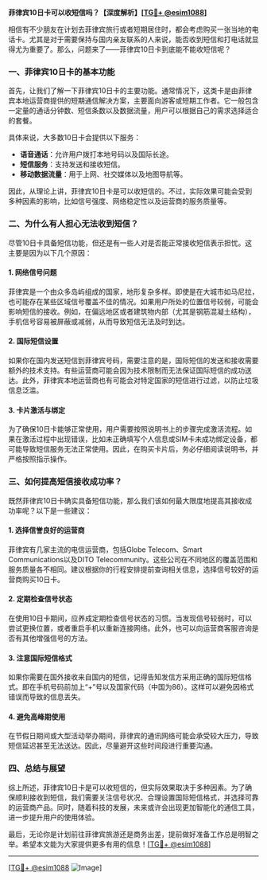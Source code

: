 **菲律宾10日卡可以收短信吗？【深度解析】[[TG💪+ @esim1088](https://t.me/s/esim1088)]**

相信有不少朋友在计划去菲律宾旅行或者短期居住时，都会考虑购买一张当地的电话卡。尤其是对于需要保持与国内亲友联系的人来说，能否收到短信和打电话就显得尤为重要了。那么，问题来了——菲律宾10日卡到底能不能收短信呢？

### **一、菲律宾10日卡的基本功能**

首先，让我们了解一下菲律宾10日卡的主要功能。通常情况下，这类卡是由菲律宾本地运营商提供的短期通信解决方案，主要面向游客或短期工作者。它一般包含一定量的通话分钟数、短信条数以及数据流量，用户可以根据自己的需求选择适合的套餐。

具体来说，大多数10日卡会提供以下服务：
- **语音通话**：允许用户拨打本地号码以及国际长途。
- **短信服务**：支持发送和接收短信。
- **移动数据流量**：用于上网、社交媒体以及地图导航等。

因此，从理论上讲，菲律宾10日卡是可以收短信的。不过，实际效果可能会受到多种因素的影响，比如信号强度、网络稳定性以及运营商的服务质量等。

### **二、为什么有人担心无法收到短信？**

尽管10日卡具备短信功能，但还是有一些人对是否能正常接收短信表示担忧。这主要是因为以下几个原因：

#### **1. 网络信号问题**
菲律宾是一个由众多岛屿组成的国家，地形复杂多样。即使是在大城市如马尼拉，也可能存在某些区域信号覆盖不佳的情况。如果用户所处的位置信号较弱，可能会影响短信的接收。例如，在偏远地区或者建筑物内部（尤其是钢筋混凝土结构），手机信号容易被屏蔽或减弱，从而导致短信无法及时到达。

#### **2. 国际短信设置**
如果你在国内发送短信到菲律宾号码，需要注意的是，国际短信的发送和接收需要额外的技术支持。有些运营商可能会因为技术限制而无法保证国际短信的成功送达。此外，菲律宾本地运营商也有可能会对特定国家的短信进行过滤，以防止垃圾信息泛滥。

#### **3. 卡片激活与绑定**
为了确保10日卡能够正常使用，用户需要按照说明书上的步骤完成激活流程。如果在激活过程中出现错误，比如未正确填写个人信息或SIM卡未成功绑定设备，都可能导致短信服务无法正常使用。因此，在购买卡片后，务必仔细阅读说明书，并严格按照指示操作。

### **三、如何提高短信接收成功率？**

既然菲律宾10日卡确实具备短信功能，那么我们该如何最大限度地提高其接收成功率呢？以下是一些建议：

#### **1. 选择信誉良好的运营商**
菲律宾有几家主流的电信运营商，包括Globe Telecom、Smart Communications以及DITO Telecommunity。这些公司在不同地区的覆盖范围和服务质量各不相同。建议根据你的行程安排提前查询相关信息，选择信号较好的运营商购买10日卡。

#### **2. 定期检查信号状态**
在使用10日卡期间，应养成定期检查信号状态的习惯。当发现信号较弱时，可以尝试更换位置，或者重启手机以重新连接网络。此外，也可以向运营商客服咨询是否有其他增强信号的方法。

#### **3. 注意国际短信格式**
如果你需要在国外接收来自国内的短信，记得告知发信方采用正确的国际短信格式。即在手机号码前加上“+”号以及国家代码（中国为86）。这样可以避免因格式错误而导致的信息丢失。

#### **4. 避免高峰期使用**
在节假日期间或大型活动举办期间，菲律宾的通讯网络可能会承受较大压力，导致短信延迟甚至无法送达。因此，尽量避开这些时间段进行重要沟通。

### **四、总结与展望**

综上所述，菲律宾10日卡是可以收短信的，但实际效果取决于多种因素。为了确保顺利接收到短信，我们需要关注信号状况、合理设置国际短信格式，并选择可靠的运营商产品。同时，随着科技的发展，未来或许会出现更加智能化的通信工具，进一步提升用户的使用体验。

最后，无论你是计划前往菲律宾旅游还是商务出差，提前做好准备工作总是明智之举。希望本文能为大家提供更多有用的信息！[[TG💪+ @esim1088](https://t.me/s/esim1088)]

---

[[TG💪+ @esim1088](https://t.me/s/esim1088) ![Image](https://i.postimg.cc/4NQfJmqS/Snipaste-2025-05-13-00-14-12.png)]